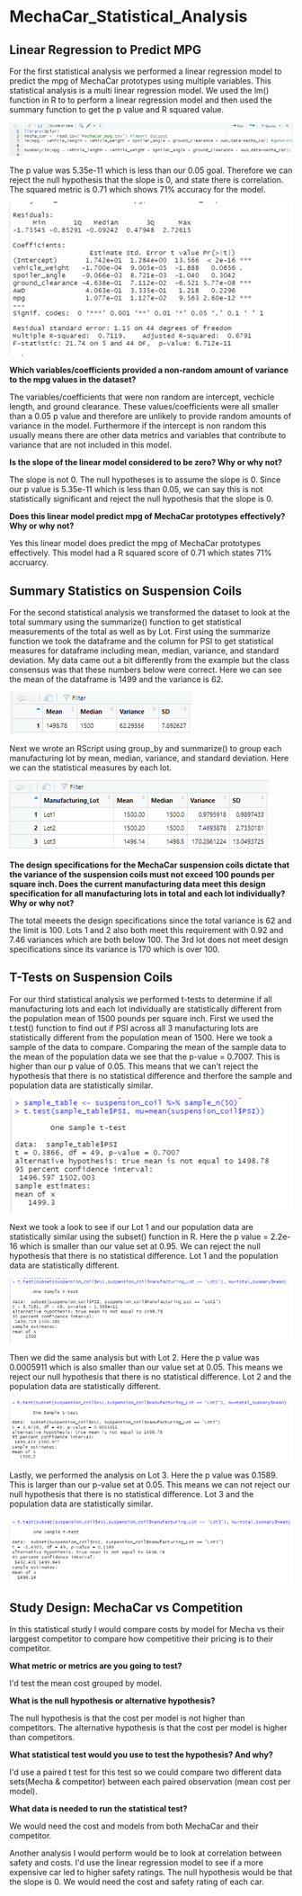 # MechaCar_Statistical_Analysis

## Linear Regression to Predict MPG
For the first statistical analysis we performed a linear regression model to predict the mpg of MechaCar prototypes using multiple variables. This statistical analysis is a multi linear regression model. We used the lm() function in R to to perform a linear regression model and then used the summary function to get the p value and R squared value.

![](challenge1code.PNG)

The p value was 5.35e-11 which is less than our 0.05 goal. Therefore we can reject the null hypothesis that the slope is 0, and state there is correlation. The squared metric is 0.71 which shows 71% accuracy for the model.

![](Challenge1.PNG)

**Which variables/coefficients provided a non-random amount of variance to the mpg values in the dataset?**

The variables/coefficients that were non random are intercept, vechicle length, and ground clearance. These values/coefficients were all smaller than a 0.05 p value and therefore are unlikely to provide random amounts of variance in the model. Furthermore if the intercept is non random this usually means there are other data metrics and variables that contribute to variance that are not included in this model. 

**Is the slope of the linear model considered to be zero? Why or why not?**

The slope is not 0. The null hypotheses is to assume the slope is 0.  Since our p value is 5.35e-11 which is less than 0.05, we can say this is not statistically significant and reject the null hypothesis that the slope is 0. 

**Does this linear model predict mpg of MechaCar prototypes effectively? Why or why not?**

Yes this linear model does predict the mpg of MechaCar prototypes effectively. This model had a R squared score of 0.71 which states 71% accruarcy. 

 
## Summary Statistics on Suspension Coils

For the second statistical analysis we transformed the dataset to look at the total summary using the summarize() function to get statistical measurements of the total as well as by Lot. First using the summarize function we took the dataframe and the column for PSI to get statistical measures for dataframe including mean, median, variance, and standard deviation. My data came out a bit differently from the example but the class consensus was that these numbers below were correct.  Here we can see the mean of the dataframe is 1499 and the variance is 62. 

![](total_summary.PNG)

Next we wrote an RScript using group_by and summarize() to group each manufacturing lot by mean, median, variance, and standard deviation. Here we can the statistical measures by each lot. 

![](lot_summary.PNG)

**The design specifications for the MechaCar suspension coils dictate that the variance of the suspension coils must not exceed 100 pounds per square inch. Does the current manufacturing data meet this design specification for all manufacturing lots in total and each lot individually? Why or why not?**

The total meeets the design specifications since the total variance is 62 and the limit is 100.  Lots 1 and 2 also both meet this requirement with 0.92 and 7.46 variances which are both below 100. The 3rd lot does not meet design specifications since its variance is 170 which is over 100.

## T-Tests on Suspension Coils
For our third statistical analysis we performed t-tests to determine if all manufacturing lots and each lot individually are statistically different from the population mean of 1500 pounds per square inch. First we used the t.test() function to find out if PSI across all 3 manufacturing lots are statistically different from the population mean of 1500. Here we took a sample of the data to compare. Comparing the mean of the sample data to the mean of the population data we see that the p-value = 0.7007. This is higher than our p value of 0.05.  This means that we can't reject the hypothesis that there is no statistical difference and therfore the sample and population data are statistically similar. 

![](ttest.PNG)

Next we took a look to see if our Lot 1 and our population data are statistically similar using the subset() function in R.  Here the p value = 2.2e-16 which is smaller than our value set at 0.95. We can reject the null hypothesis that there is no statistical difference. Lot 1 and the population data are statistically different.

![](ttestlot1.PNG)

Then we did the same analysis but with Lot 2. Here the p value was 0.0005911 which is also smaller than our value set at 0.05. This means we reject our null hypothesis that there is no statistical difference. Lot 2 and the population data are statistically different. 

![](ttestlot2.PNG)

Lastly, we performed the analysis on Lot 3. Here the p value was 0.1589. This is larger than our p-value set at 0.05. This means we can not reject our null hypothesis that there is no statistical difference. Lot 3 and the population data are statistically similar. 

![](ttestlot3.PNG)


## Study Design: MechaCar vs Competition

In this statistical study I would compare costs by model for Mecha vs their larggest competitor to compare how competitive their pricing is to their competitor. 

**What metric or metrics are you going to test?**

I'd test the mean cost grouped by model.

**What is the null hypothesis or alternative hypothesis?**

The null hypothesis is that the cost per model is not higher than competitors. The alternative hypothesis is that the cost per model is higher than competitors.

**What statistical test would you use to test the hypothesis? And why?**

I'd use a paired t test for this test so we could compare two different data sets(Mecha & competitor) between each paired observation (mean cost per model). 

**What data is needed to run the statistical test?**

We would need the cost and models from both MechaCar and their competitor. 

Another analysis I would perform would be to look at correlation between safety and costs. I'd use the linear regression model to see if a more expensive car led to higher safety ratings. The null hypothesis would be that the slope is 0. We would need the cost and safety rating of each car.
